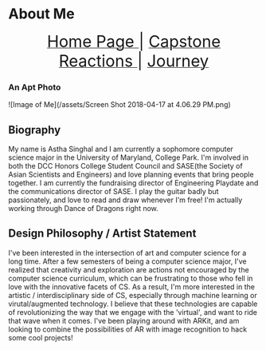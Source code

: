 # About Me 

<p align="center">
  <a href="https://hackerman084.github.io/Walden"> <font size="6"> Home Page </font> </a> <font size="6"> | </font>
  <a href="https://hackerman084.github.io/Walden/capstonefair"> <font size="6"> Capstone Reactions </font> </a> <font size="6"> | </font>
  <a href="https://hackerman084.github.io/Walden/journey"> <font size="6"> Journey </font> </a>
</p>

### An Apt Photo
![Image of Me](/assets/Screen Shot 2018-04-17 at 4.06.29 PM.png)

## Biography
My name is Astha Singhal and I am currently a sophomore computer science major in the University of Maryland, College Park. I'm involved in both the DCC Honors College Student Council and SASE(the Society of Asian Scientists and Engineers) and love planning events that bring people together. I am currently the fundraising director of Engineering Playdate and the communications director of SASE. I play the guitar badly but passionately, and love to read and draw whenever I'm free! I'm actually working through Dance of Dragons right now. 

## Design Philosophy / Artist Statement
I've been interested in the intersection of art and computer science for a long time. After a few semesters of being a computer science major, I've realized that creativity and exploration are actions not encouraged by the computer science curriculum, which can be frustrating to those who fell in love with the innovative facets of CS. As a result, I'm more interested in the artistic / interdisciplinary side of CS, especially through machine learning or virutal/augmented technology. I believe that these technologies are capable of revolutionizing the way that we engage with the 'virtual', and want to ride that wave when it comes. I've been playing around with ARKit, and am looking to combine the possibilities of AR with image recognition to hack some cool projects!
